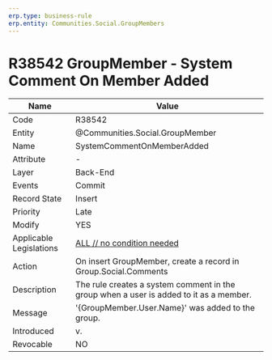 ```yaml
---
erp.type: business-rule
erp.entity: Communities.Social.GroupMembers 
---
```


# R38542 GroupMember - System Comment On Member Added

| Name | Value |
| ---- | ----- |
| Code | R38542 |
| Entity | @Communities.Social.GroupMember |
| Name | SystemCommentOnMemberAdded |
| Attribute | - |
| Layer | Back-End |
| Events | Commit|
| Record State| Insert|
| Priority | Late |
| Modify | YES |
| Applicable Legislations | [ALL // no condition needed](xref:applicable-legislations) |
| Action | On insert GroupMember, create a record in Group.Social.Comments |
| Description| The rule creates a system comment in the group when a user is added to it as a member.|
| Message | '{GroupMember.User.Name}' was added to the group.|
| Introduced |v.|
| Revocable | NO |
